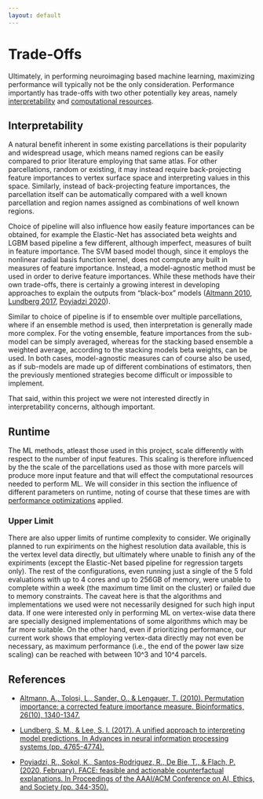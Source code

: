```yaml
---
layout: default
---
```


# Trade-Offs

Ultimately, in performing neuroimaging based machine learning, maximizing performance will typically not be the only consideration.
Performance importantly has trade-offs with two other potentially key areas, namely [interpretability](./trade_offs#interpretability) and [computational resources](./trade_offs#runtime).

## Interpretability

A natural benefit inherent in some existing parcellations is their popularity and widespread usage, which means named regions can be easily compared to prior literature employing that same atlas. For other parcellations, random or existing, it may instead require back-projecting feature importances
to vertex surface space and interpreting values in this space. Similarly, instead of back-projecting feature importances,
the parcellation itself can be automatically compared with a well known parcellation and
region names assigned as combinations of well known regions.

Choice of pipeline will also influence how easily feature importances can be obtained,
for example the Elastic-Net has associated beta weights and LGBM based pipeline a few different, although imperfect, measures of built in feature importance.
The SVM based model though, since it employs the nonlinear radial basis function kernel, does not compute any built in measures of feature importance.
Instead, a model-agnostic method must be used in order to derive feature importances. While these methods have their own trade-offs, there is certainly a growing interest in developing approaches to explain the outputs from “black-box” models ([Altmann 2010](https://academic.oup.com/bioinformatics/article/26/10/1340/193348), [Lundberg 2017](https://arxiv.org/abs/1705.07874), [Poyiadzi 2020](https://research-information.bris.ac.uk/ws/portalfiles/portal/221094080/aies2020cr.pdf)).

Similar to choice of pipeline is if to ensemble over multiple parcellations, where if an ensemble method is used, then interpretation is generally made more complex.
For the voting ensemble, feature importances from the sub-model can be simply averaged, whereas for the stacking based ensemble a weighted average,
according to the stacking models beta weights, can be used.
In both cases, model-agnostic measures can of course also be used, as if sub-models are made up of different combinations of estimators,
then the previously mentioned strategies become difficult or impossible to implement.

That said, within this project we were not interested directly in interpretability concerns, although important. 

## Runtime

The ML methods, atleast those used in this project, scale differently with respect to the number of input features.
This scaling is therefore influenced by the the scale of the parcellations used as those with more parcels
will produce more input feature and that will effect the computational resources needed to perform ML.
We will consider in this section the influence of different parameters on runtime, noting of course that these times are with [performance optimizations](./optimizations.html) applied.



### Upper Limit

There are also upper limits of runtime complexity to consider. We originally planned to run expiriments on the highest resolution data available, this is the vertex level data directly, but ultimately where unable to finish any of the expiriments (except the Elastic-Net based pipeline for regression targets only). The rest of the configurations, even running just a single of the 5 fold evaluations with up to 4 cores and up to 256GB of memory, were unable to complete within a week (the maximum time limit on the cluster) or failed due to memory constraints. 
The caveat here is that the algorithms and implementations we used were not necessarily designed for such high input data. If one were interested only in performing ML on vertex-wise data there are specially designed implementations of some algorithms which may be far more suitable. On the other hand, even if prioritizing performance, our current work shows that employing vertex-data directly may not even be necessary, as maximum performance (i.e., the end of the power law size scaling) can be reached with between 10^3 and 10^4 parcels. 

## References

- [Altmann, A., Toloşi, L., Sander, O., & Lengauer, T. (2010). Permutation importance: a corrected feature importance measure. Bioinformatics, 26(10), 1340-1347.](https://academic.oup.com/bioinformatics/article/26/10/1340/193348)

- [Lundberg, S. M., & Lee, S. I. (2017). A unified approach to interpreting model predictions. In Advances in neural information processing systems (pp. 4765-4774).](https://arxiv.org/abs/1705.07874)

- [Poyiadzi, R., Sokol, K., Santos-Rodriguez, R., De Bie, T., & Flach, P. (2020, February). FACE: feasible and actionable counterfactual explanations. In Proceedings of the AAAI/ACM Conference on AI, Ethics, and Society (pp. 344-350).](https://research-information.bris.ac.uk/ws/portalfiles/portal/221094080/aies2020cr.pdf)
